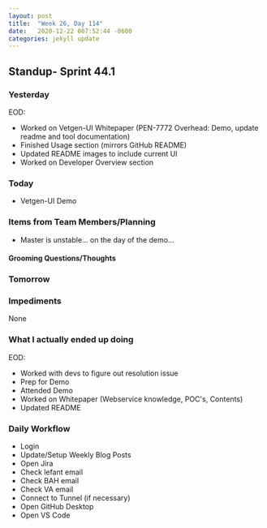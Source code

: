 ```yaml
---
layout: post
title:  "Week 26, Day 114"
date:   2020-12-22 007:52:44 -0600
categories: jekyll update
---
```


## Standup- Sprint 44.1
  
### Yesterday
EOD:
* Worked on Vetgen-UI Whitepaper (PEN-7772 Overhead: Demo, update readme and tool documentation)
* Finished Usage section (mirrors GitHub README)
* Updated README images to include current UI
* Worked on Developer Overview section

### Today
* Vetgen-UI Demo
  
### Items from Team Members/Planning
* Master is unstable... on the day of the demo...
#### Grooming Questions/Thoughts

### Tomorrow
  
### Impediments
None
### What I actually ended up doing
EOD:
* Worked with devs to figure out resolution issue
* Prep for Demo
* Attended Demo
* Worked on Whitepaper (Webservice knowledge, POC's, Contents)
* Updated README

### Daily Workflow
* Login
* Update/Setup Weekly Blog Posts
* Open Jira
* Check lefant email
* Check BAH email
* Check VA email
* Connect to Tunnel (if necessary)
* Open GitHub Desktop
* Open VS Code

